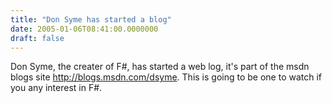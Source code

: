 ```yaml
---
title: "Don Syme has started a blog"
date: 2005-01-06T08:41:00.0000000
draft: false
---
```


Don Syme, the creater of F#, has started a web log, it's part of the msdn blogs site <A href="http://blogs.msdn.com/dsyme">http://blogs.msdn.com/dsyme</A>. This is going to be one to watch if you any interest in F#.

